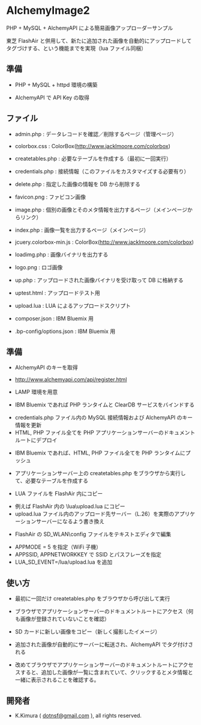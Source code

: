# AlchemyImage2

PHP + MySQL + AlchemyAPI による簡易画像アップローダーサンプル

東芝 FlashAir と併用して、新たに追加された画像を自動的にアップロードしてタグづけする、という機能までを実現（lua ファイル同梱）


## 準備

- PHP + MySQL + httpd 環境の構築

- AlchemyAPI で API Key の取得

## ファイル

- admin.php : データレコードを確認／削除するページ（管理ページ）

- colorbox.css : ColorBox(http://www.jacklmoore.com/colorbox)

- createtables.php : 必要なテーブルを作成する（最初に一回実行）

- credentials.php : 接続情報（このファイルをカスタマイズする必要有り）

- delete.php : 指定した画像の情報を DB から削除する

- favicon.png : ファビコン画像

- image.php : 個別の画像とそのメタ情報を出力するページ（メインページからリンク）

- index.php : 画像一覧を出力するページ（メインページ）

- jcuery.colorbox-min.js : ColorBox(http://www.jacklmoore.com/colorbox)

- loadimg.php : 画像バイナリを出力する

- logo.png : ロゴ画像

- up.php : アップロードされた画像バイナリを受け取って DB に格納する

- uptest.html : アップロードテスト用

- upload.lua : LUA によるアップロードスクリプト

- composer.json : IBM Bluemix 用

- .bp-config/options.json : IBM Bluemix 用

## 準備

- AlchemyAPI のキーを取得
 * http://www.alchemyapi.com/api/register.html

- LAMP 環境を用意
 * IBM Bluemix であれば PHP ランタイムと ClearDB サービスをバインドする

- credentials.php ファイル内の MySQL 接続情報および AlchemyAPI のキー情報を更新
- HTML, PHP ファイル全てを PHP アプリケーションサーバーのドキュメントルートにデプロイ
 * IBM Bluemix であれば、HTML, PHP ファイル全てを PHP ランタイムにプッシュ

- アプリケーションサーバー上の createtables.php をブラウザから実行して、必要なテーブルを作成する

- LUA ファイルを FlashAir 内にコピー
 * 例えば FlashAir 内の \lua\upload.lua にコピー
 * upload.lua ファイル内のアップロード先サーバー（L.26）を実際のアプリケーションサーバーになるよう書き換え

- FlashAir の SD_WLAN\config ファイルをテキストエディタで編集
 * APPMODE = 5 を指定（WiFi 子機）
 * APPSSID, APPNETWORKKEY で SSID とパスフレーズを指定
 * LUA_SD_EVENT=/lua/upload.lua を追加

## 使い方

- 最初に一回だけ createtables.php をブラウザから呼び出して実行

- ブラウザでアプリケーションサーバーのドキュメントルートにアクセス（何も画像が登録されていないことを確認）

- SD カードに新しい画像をコピー（新しく撮影したイメージ）

- 追加された画像が自動的にサーバーに転送され、AlchemyAPI でタグ付けされる

- 改めてブラウザでアプリケーションサーバーのドキュメントルートにアクセスすると、追加した画像が一覧に含まれていて、クリックするとメタ情報と一緒に表示されることを確認する。

## 開発者

- K.Kimura ( dotnsf@gmail.com ), all rights reserved.


